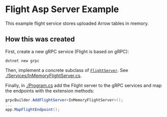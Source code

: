<!---
  Licensed to the Apache Software Foundation (ASF) under one
  or more contributor license agreements.  See the NOTICE file
  distributed with this work for additional information
  regarding copyright ownership.  The ASF licenses this file
  to you under the Apache License, Version 2.0 (the
  "License"); you may not use this file except in compliance
  with the License.  You may obtain a copy of the License at

    http://www.apache.org/licenses/LICENSE-2.0

  Unless required by applicable law or agreed to in writing,
  software distributed under the License is distributed on an
  "AS IS" BASIS, WITHOUT WARRANTIES OR CONDITIONS OF ANY
  KIND, either express or implied.  See the License for the
  specific language governing permissions and limitations
  under the License.
-->

# Flight Asp Server Example

This example flight service stores uploaded Arrow tables in memory.

## How this was created

First, create a new gRPC service (Flight is based on gRPC):

```
dotnet new grpc
```

Then, implement a concrete subclass of [`FlightServer`](../../src/Apache.Arrow.Flight/Server/FlightServer.cs). 
See [./Services/InMemoryFlightServer.cs](./Services/InMemoryFlightServer.cs).

Finally, in [./Program.cs](./Program.cs) add the Flight server to the gRPC services and 
map the endpoints with the extension methods:

```csharp
grpcBuilder.AddFlightServer<InMemoryFlightServer>();
...
app.MapFlightEndpoint();
```

